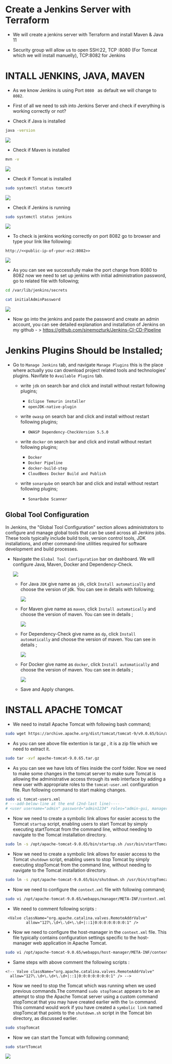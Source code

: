 # Create a Jenkins Server with Terraform

- We will create a jenkins server with Terraform and install Maven & Java 11

- Security group will allow us to open SSH:22, TCP :8080 (For Tomcat which we will install manuelly), TCP:8082 for Jenkins 


# INTALL JENKINS, JAVA, MAVEN 

- As we know Jenkins is using Port `8080 ` as default we will change to `8082`.

- First of all we need to ssh into Jenkins Server and check if everything is working correctly or not? 

- Check if Java is installed

```bash
java -version
```

![](./images/java.PNG)

- Check if Maven is installed

```bash
mvn -v
```

![](./images/maven.PNG)

- Check if Tomcat is installed

```bash
sudo systemctl status tomcat9
```

![](./images/tomcat-running.PNG)

- Check if Jenkins is running

```bash
sudo systemctl status jenkins
```
![](./images/jenkins.PNG)

- To check is jenkins working correctly on port 8082 go to browser and type your link like following:

```text
http://<<public-ip-of-your-ec2:8082>>
```

![](./images/jenkins-running.PNG)

- As you can see we successfully make the port change from 8080 to 8082 now we need to set up jenkins with initial administration password, go to related file with following;

```bash
cd /var/lib/jenkins/secrets
```

```bash
cat initialAdminPassword
```
![](./images/catinitial.PNG)


- Now go into the jenkins and paste the password and create an admin account, you can see detailed explanation and installation of Jenkins on my github - > https://github.com/sinemozturk/Jenkins-CI-CD-Pipeline


# Jenkins Plugins Should be Installed; 

- Go to `Manage Jenkins` tab, and navigate `Manage Plugins` this is the place where actually you can download project related tools and technologies' plugins. Navifate to `Available Plugins` tab.
    - write `jdk` on search bar and click and install without restart following plugins;
        - `Eclipse Temurin installer`
        - `openJDK-native-plugin `

    - write ` owasp ` on search bar and click and install without restart following plugins;
        - `OWASP Dependency-CheckVersion 5.5.0 `  
    - write ` docker ` on search bar and click and install without restart following plugins;
        - `Docker`
        - `Docker Pipeline`
        - `docker-build-step`
        - `CloudBees Docker Build and Publish`
    - write ` sonarqube ` on search bar and click and install without restart following plugins;
        - `SonarQube Scanner `


## Global Tool Configuration

In Jenkins, the "Global Tool Configuration" section allows administrators to configure and manage global tools that can be used across all Jenkins jobs. These tools typically include build tools, version control tools, JDK installations, and other command-line utilities required for software development and build processes.

- Navigate the `Global Tool Configuration` bar on dashboard. We will configure Java, Maven, Docker and Dependency-Check.

    ![](./images/global%20tool%20conf.PNG)

    - For Java `JDK` give name as `jdk`, click `Install automatically` and choose the version of jdk. You can see in details with following; 

        ![](./images/tool%20jdk%20config.PNG)

    - For Maven  give name as `maven`, click `Install automatically` and choose the version of maven. You can see in details ;

        ![](./images/maven1.PNG)

    - For Dependency-Check give name as `dp`, click `Install automatically` and choose the version of maven. You can see in details ;

        ![](./images/dependency.PNG)

    - For Docker give name as `docker`, click `Install automatically` and choose the version of maven. You can see in details ;

        ![](./images/docker.PNG)


    - Save and Apply changes. 

# INSTALL APACHE TOMCAT 



- We need to install Apache Tomcat with following bash command; 

```bash
sudo wget https://archive.apache.org/dist/tomcat/tomcat-9/v9.0.65/bin/apache-tomcat-9.0.65.tar.gz
```

- As you can see above file extention is tar.gz , it is a zip file which we need to extract it. 

```bash
sudo tar -xvf apache-tomcat-9.0.65.tar.gz
```

- As you can see we have lots of files inside the conf folder. Now we need to make some changes in the tomcat server to make sure Tomcat is allowing the administrative access through its web interface by adding a new user with appropriate roles to the  `tomcat-user.xml` configuration file. Run following command to start making changes.

```bash
sudo vi tomcat-users.xml
# ---add-below-line at the end (2nd-last line)----
# <user username="admin" password="admin1234" roles="admin-gui, manager-gui"/>
```
- Now we need to create a symbolic link allows for easier access to the Tomcat `startup` script, enabling users to start Tomcat by simply executing startTomcat from the command line, without needing to navigate to the Tomcat installation directory.


```bash
sudo ln -s /opt/apache-tomcat-9.0.65/bin/startup.sh /usr/bin/startTomcat
```
- Now we need to create a symbolic link allows for easier access to the Tomcat `shutdown` script, enabling users to stop Tomcat by simply executing stopTomcat from the command line, without needing to navigate to the Tomcat installation directory.

```bash
sudo ln -s /opt/apache-tomcat-9.0.65/bin/shutdown.sh /usr/bin/stopTomcat
```

- Now we need to configure the  `context.xml` file with following command; 


```bash
sudo vi /opt/apache-tomcat-9.0.65/webapps/manager/META-INF/context.xml
```

- We need to comment following scripts :

```
 <Valve className="org.apache.catalina.valves.RemoteAddrValve"
         allow="127\.\d+\.\d+\.\d+|::1|0:0:0:0:0:0:0:1" />
```

- Now we need to configure the host-manager in the `context.xml` file. This file typically contains configuration settings specific to the host-manager web application in Apache Tomcat.

```bash
sudo vi /opt/apache-tomcat-9.0.65/webapps/host-manager/META-INF/context.xml
```

- Same steps with above comment the following scripts : 

```
<!-- Valve className="org.apache.catalina.valves.RemoteAddrValve"
  allow="127\.\d+\.\d+\.\d+|::1|0:0:0:0:0:0:0:1" /> -->
```


- Now we need to stop the Tomcat which was running when we used previous commands.The command `sudo stopTomcat` appears to be an attempt to stop the Apache Tomcat server using a custom command stopTomcat that you may have created earlier with the `ln` command. This command would work if you have created a `symbolic link` named stopTomcat that points to the `shutdown.sh` script in the Tomcat bin directory, as discussed earlier.


```bash
sudo stopTomcat
```


- Now we can start the Tomcat with following command;

```bash
sudo startTomcat
```

![](./images/tomcat%20running.PNG)